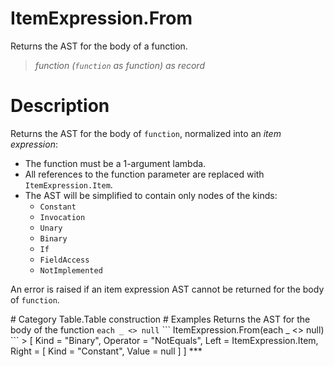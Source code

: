 # ItemExpression.From
Returns the AST for the body of a function.
> _function (<code>function</code> as function) as record_

# Description 
<p>Returns the AST for the body of <code>function</code>, normalized into an <i>item expression</i>:
<ul>
  <li>The function must be a 1-argument lambda.</li>
  <li>All references to the function parameter are replaced with <code>ItemExpression.Item</code>.</li>
  <li>The AST will be simplified to contain only nodes of the kinds:
    <ul>
      <li><code>Constant</code></li>
      <li><code>Invocation</code></li>
      <li><code>Unary</code></li>
      <li><code>Binary</code></li>
      <li><code>If</code></li>
      <li><code>FieldAccess</code></li>
      <li><code>NotImplemented</code></li>
    </ul>
  </li>
</ul>
</p>
</p>An error is raised if an item expression AST cannot be returned for the body of <code>function</code>.</p>
# Category 
Table.Table construction
# Examples 
Returns the AST for the body of the function <code>each _ &lt;&gt; null</code>
```
ItemExpression.From(each _ <> null)
```
> [
    Kind = "Binary",
    Operator = "NotEquals",
    Left = ItemExpression.Item,
    Right =
    [
        Kind = "Constant",
        Value = null
    ]
]
***
